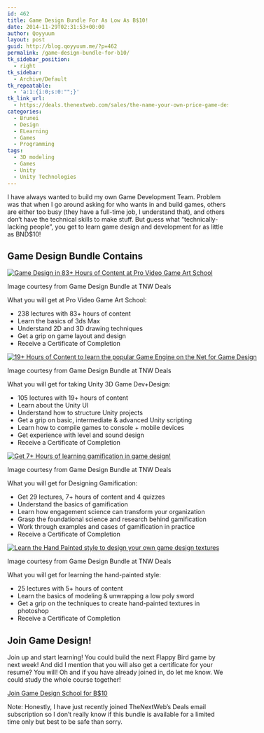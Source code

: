 ```yaml
---
id: 462
title: Game Design Bundle For As Low As B$10!
date: 2014-11-29T02:31:53+00:00
author: Qoyyuum
layout: post
guid: http://blog.qoyyuum.me/?p=462
permalink: /game-design-bundle-for-b10/
tk_sidebar_position:
  - right
tk_sidebar:
  - Archive/Default
tk_repeatable:
  - 'a:1:{i:0;s:0:"";}'
tk_link_url:
  - https://deals.thenextweb.com/sales/the-name-your-own-price-game-design-bundle?rid=1330233
categories:
  - Brunei
  - Design
  - ELearning
  - Games
  - Programming
tags:
  - 3D modeling
  - Games
  - Unity
  - Unity Technologies
---
```

I have always wanted to build my own Game Development Team. Problem was that when I go around asking for who wants in and build games, others are either too busy (they have a full-time job, I understand that), and others don&#8217;t have the technical skills to make stuff. But guess what &#8220;technically-lacking people&#8221;, you get to learn game design and development for as little as BND$10!

## Game Design Bundle Contains

<div id="attachment_463" style="width: 640px" class="wp-caption aligncenter">
  <a href="https://deals.thenextweb.com/sales/the-name-your-own-price-game-design-bundle?rid=1330233" target="_blank"><img class="wp-image-463 size-full" src="http://i2.wp.com/blog.qoyyuum.me/wp-content/uploads/2014/11/Pro-Video-Game-Art-School.png?fit=630%2C473" alt="Game Design in 83+ Hours of Content at Pro Video Game Art School" srcset="http://i2.wp.com/blog.qoyyuum.me/wp-content/uploads/2014/11/Pro-Video-Game-Art-School.png?resize=300%2C225 300w, http://i2.wp.com/blog.qoyyuum.me/wp-content/uploads/2014/11/Pro-Video-Game-Art-School.png?w=630 630w" sizes="(max-width: 630px) 100vw, 630px" data-recalc-dims="1" /></a>
  
  <p class="wp-caption-text">
    Image courtesy from Game Design Bundle at TNW Deals
  </p>
</div>

What you will get at Pro Video Game Art School:

  * 238 lectures with 83+ hours of content
  * Learn the basics of 3ds Max
  * Understand 2D and 3D drawing techniques
  * Get a grip on game layout and design
  * Receive a Certificate of Completion

<div id="attachment_464" style="width: 640px" class="wp-caption aligncenter">
  <a href="https://deals.thenextweb.com/sales/the-name-your-own-price-game-design-bundle?rid=1330233" target="_blank"><img class="wp-image-464 size-full" src="http://i0.wp.com/blog.qoyyuum.me/wp-content/uploads/2014/11/Unity3D-Game-Dev-Design.png?fit=630%2C473" alt="19+ Hours of Content to learn the popular Game Engine on the Net for Game Design" srcset="http://i0.wp.com/blog.qoyyuum.me/wp-content/uploads/2014/11/Unity3D-Game-Dev-Design.png?resize=300%2C225 300w, http://i0.wp.com/blog.qoyyuum.me/wp-content/uploads/2014/11/Unity3D-Game-Dev-Design.png?w=630 630w" sizes="(max-width: 630px) 100vw, 630px" data-recalc-dims="1" /></a>
  
  <p class="wp-caption-text">
    Image courtesy from Game Design Bundle at TNW Deals
  </p>
</div>

What you will get for taking Unity 3D Game Dev+Design:

  * 105 lectures with 19+ hours of content
  * Learn about the Unity UI
  * Understand how to structure Unity projects
  * Get a grip on basic, intermediate & advanced Unity scripting
  * Learn how to compile games to console + mobile devices
  * Get experience with level and sound design
  * Receive a Certificate of Completion

<div id="attachment_465" style="width: 640px" class="wp-caption aligncenter">
  <a href="https://deals.thenextweb.com/sales/the-name-your-own-price-game-design-bundle?rid=1330233" target="_blank"><img class="wp-image-465 size-full" src="http://i1.wp.com/blog.qoyyuum.me/wp-content/uploads/2014/11/Designing-Gamification.png?fit=630%2C473" alt="Get 7+ Hours of learning gamification in game design!" srcset="http://i1.wp.com/blog.qoyyuum.me/wp-content/uploads/2014/11/Designing-Gamification.png?resize=300%2C225 300w, http://i1.wp.com/blog.qoyyuum.me/wp-content/uploads/2014/11/Designing-Gamification.png?w=630 630w" sizes="(max-width: 630px) 100vw, 630px" data-recalc-dims="1" /></a>
  
  <p class="wp-caption-text">
    Image courtesy from Game Design Bundle at TNW Deals
  </p>
</div>

What you will get for Designing Gamification:

  * Get 29 lectures, 7+ hours of content and 4 quizzes
  * Understand the basics of gamification
  * Learn how engagement science can transform your organization
  * Grasp the foundational science and research behind gamification
  * Work through examples and cases of gamification in practice
  * Receive a Certificate of Completion

<div id="attachment_466" style="width: 640px" class="wp-caption aligncenter">
  <a href="https://deals.thenextweb.com/sales/the-name-your-own-price-game-design-bundle?rid=1330233" target="_blank"><img class="wp-image-466 size-full" src="http://i1.wp.com/blog.qoyyuum.me/wp-content/uploads/2014/11/Learn-The-Hand-Painted-Style.png?fit=630%2C473" alt="Learn the Hand Painted style to design your own game design textures" srcset="http://i1.wp.com/blog.qoyyuum.me/wp-content/uploads/2014/11/Learn-The-Hand-Painted-Style.png?resize=300%2C225 300w, http://i1.wp.com/blog.qoyyuum.me/wp-content/uploads/2014/11/Learn-The-Hand-Painted-Style.png?w=630 630w" sizes="(max-width: 630px) 100vw, 630px" data-recalc-dims="1" /></a>
  
  <p class="wp-caption-text">
    Image courtesy from Game Design Bundle at TNW Deals
  </p>
</div>

What you will get for learning the hand-painted style:

  * 25 lectures with 5+ hours of content
  * Learn the basics of modeling & unwrapping a low poly sword
  * Get a grip on the techniques to create hand-painted textures in photoshop
  * Receive a Certificate of Completion

## Join Game Design!

Join up and start learning! You could build the next Flappy Bird game by next week! And did I mention that you will also get a certificate for your resume? You will! Oh and if you have already joined in, do let me know. We could study the whole course together!

 <a href="https://deals.thenextweb.com/sales/the-name-your-own-price-game-design-bundle?rid=1330233"  class="btn btn-success btn-large" target="_blank">Join Game Design School for B$10 </a> 

Note: Honestly, I have just recently joined TheNextWeb&#8217;s Deals email subscription so I don&#8217;t really know if this bundle is available for a limited time only but best to be safe than sorry.